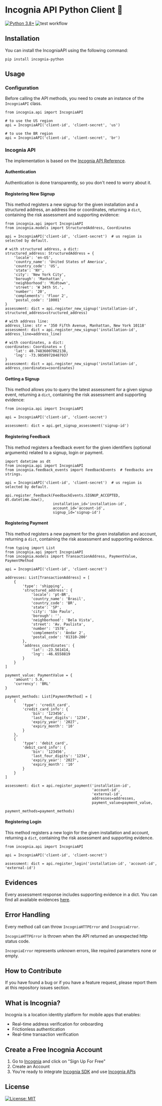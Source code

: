 # Incognia API Python Client 🐍

[![Python 3.8+](https://img.shields.io/badge/python-3.8+-blue.svg)](https://www.python.org/downloads/release/python-360/)
![test workflow](https://github.com/inloco/incognia-api-java/actions/workflows/test.yaml/badge.svg)

## Installation

You can install the IncogniaAPI using the following command:

```shell
pip install incognia-python
```

## Usage

### Configuration

Before calling the API methods, you need to create an instance of the `IncogniaAPI` class.

```python3
from incognia.api import IncogniaAPI

# to use the US region
api = IncogniaAPI('client-id', 'client-secret', 'us')

# to use the BR region
api = IncogniaAPI('client-id', 'client-secret', 'br')
```

### Incognia API

The implementation is based on the [Incognia API Reference](https://developer.incognia.com/docs/).

#### Authentication

Authentication is done transparently, so you don't need to worry about it.

#### Registering New Signup

This method registers a new signup for the given installation and a structured address, an address
line or coordinates, returning a `dict`, containing the risk assessment and supporting evidence:

```python3
from incognia.api import IncogniaAPI
from incognia.models import StructuredAddress, Coordinates

api = IncogniaAPI('client-id', 'client-secret')  # us region is selected by default.

# with structured address, a dict:
structured_address: StructuredAddress = {
    'locale': 'en-US',
    'country_name': 'United States of America',
    'country_code': 'US',
    'state': 'NY',
    'city': 'New York City',
    'borough': 'Manhattan',
    'neighborhood': 'Midtown',
    'street': 'W 34th St.',
    'number': '20',
    'complements': 'Floor 2',
    'postal_code': '10001'
}
assessment: dict = api.register_new_signup('installation-id', structured_address=structured_address)

# with address line:
address_line: str = '350 Fifth Avenue, Manhattan, New York 10118'
assessment: dict = api.register_new_signup('installation-id', address_line=address_line)

# with coordinates, a dict:
coordinates: Coordinates = {
    'lat': 40.74836007062138,
    'lng': -73.98509720487937
}
assessment: dict = api.register_new_signup('installation-id', address_coordinates=coordinates)
```

#### Getting a Signup

This method allows you to query the latest assessment for a given signup event, returning a `dict`,
containing the risk assessment and supporting evidence:

```python3
from incognia.api import IncogniaAPI

api = IncogniaAPI('client-id', 'client-secret')

assessment: dict = api.get_signup_assessment('signup-id')
```

#### Registering Feedback

This method registers a feedback event for the given identifiers (optional arguments) related to a
signup, login or payment.

```python3
import datetime as dt
from incognia.api import IncogniaAPI
from incognia.feedback_events import FeedbackEvents  # feedbacks are strings.

api = IncogniaAPI('client-id', 'client-secret')  # us region is selected by default.

api.register_feedback(FeedbackEvents.SIGNUP_ACCEPTED, dt.datetime.now(),
                      installation_id='installation-id',
                      account_id='account-id',
                      signup_id='signup-id')
```

#### Registering Payment

This method registers a new payment for the given installation and account, returning a `dict`,
containing the risk assessment and supporting evidence.

```python3
from typing import List
from incognia.api import IncogniaAPI
from incognia.models import TransactionAddress, PaymentValue, PaymentMethod

api = IncogniaAPI('client-id', 'client-secret')

addresses: List[TransactionAddress] = [
    {
        'type': 'shipping',
        'structured_address': {
            'locale': 'pt-BR',
            'country_name': 'Brasil',
            'country_code': 'BR',
            'state': 'SP',
            'city': 'São Paulo',
            'borough': '',
            'neighborhood': 'Bela Vista',
            'street': 'Av. Paulista',
            'number': '1578',
            'complements': 'Andar 2',
            'postal_code': '01310-200'
        },
        'address_coordinates': {
            'lat': -23.561414,
            'lng': -46.6558819
        }
    }
]

payment_value: PaymentValue = {
    'amount': 5.0,
    'currency': 'BRL'
}

payment_methods: List[PaymentMethod] = [
    {
        'type': 'credit_card',
        'credit_card_info': {
            'bin': '123456',
            'last_four_digits': '1234',
            'expiry_year': '2027',
            'expiry_month': '10'
        }
    },
    {
        'type': 'debit_card',
        'debit_card_info': {
            'bin': '123456',
            'last_four_digits': '1234',
            'expiry_year': '2027',
            'expiry_month': '10'
        }
    }
]

assessment: dict = api.register_payment('installation-id',
                                        'account-id',
                                        'external-id',
                                        addresses=addresses,
                                        payment_value=payment_value,
                                        payment_methods=payment_methods)
```

#### Registering Login

This method registers a new login for the given installation and account, returning a `dict`,
containing the risk assessment and supporting evidence.

```python3
from incognia.api import IncogniaAPI

api = IncogniaAPI('client-id', 'client-secret')

assessment: dict = api.register_login('installation-id', 'account-id', 'external-id')
```

## Evidences

Every assessment response includes supporting evidence in a dict. You can find all available
evidences [here](https://docs.incognia.com/apis/understanding-assessment-evidence).

## Error Handling

Every method call can throw `IncogniaHTTPError` and `IncogniaError`.

`IncogniaHTTPError` is thrown when the API returned an unexpected http status code.

`IncogniaError` represents unknown errors, like required parameters none or empty.

## How to Contribute

If you have found a bug or if you have a feature request, please report them at this repository
issues section.

## What is Incognia?

Incognia is a location identity platform for mobile apps that enables:

- Real-time address verification for onboarding
- Frictionless authentication
- Real-time transaction verification

## Create a Free Incognia Account

1. Go to [Incognia](https://www.incognia.com/) and click on "Sign Up For Free"
2. Create an Account
3. You're ready to integrate [Incognia SDK](https://docs.incognia.com/sdk/getting-started) and
   use [Incognia APIs](https://dash.incognia.com/api-reference)

## License

[![License: MIT](https://img.shields.io/badge/License-MIT-yellow.svg)](https://opensource.org/licenses/MIT)